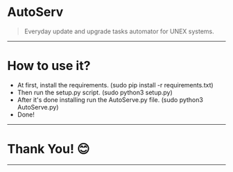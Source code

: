 # AutoServ
> Everyday update and upgrade tasks automator for UNEX systems.
***
# How to use it?
* At first, install the requirements. (sudo pip install -r requirements.txt)
* Then run the setup.py script. (sudo python3 setup.py)
* After it's done installing run the AutoServe.py file. (sudo python3 AutoServe.py)
* Done!
***
# Thank You! 😊
***
